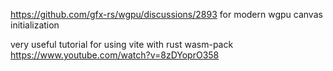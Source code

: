 https://github.com/gfx-rs/wgpu/discussions/2893 for modern wgpu canvas initialization

very useful tutorial for using vite with rust wasm-pack https://www.youtube.com/watch?v=8zDYoprO358
